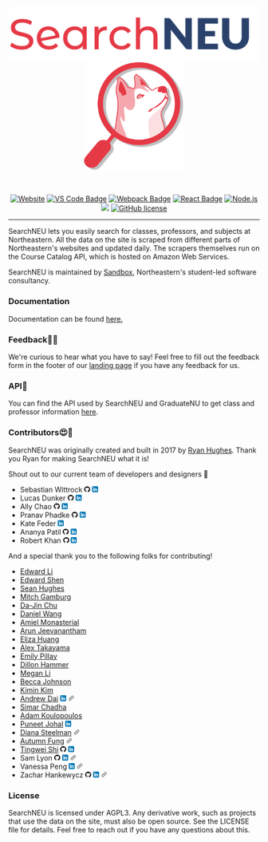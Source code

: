 <br/>
<p align="center">
  <a href="https://searchneu.com/">
    <img alt="logo" src="./public/search-logo-red.png" width="700"/>
  </a>
  <img alt="husky" src="./public/husky-red.png" width="200"/>
</p>
<br/>
<p align="center">
  <a href="https://searchneu.com"><img src="https://img.shields.io/website/https/searchneu.com.svg" alt="Website"></a> <a href="https://code.visualstudio.com/"><img src="https://badges.aleen42.com/src/visual_studio.svg" alt="VS Code Badge"></a> <a href="https://webpack.js.org/"><img src="https://cdn.rawgit.com/aleen42/badges/master/src/webpack.svg" alt="Webpack Badge"></a> <a href="https://reactjs.org/"><img src="https://cdn.rawgit.com/aleen42/badges/master/src/react.svg" alt="React Badge"></a>  <a href="https://nodejs.org/en/"><img src="https://cdn.rawgit.com/aleen42/badges/master/src/node.svg" alt="Node.js"></a> <a href="https://www.docker.com/"><img src="https://badges.aleen42.com/src/docker.svg"></a> <a href="https://github.com/sandboxnu/searchneu/blob/master/LICENSE"><img src="https://img.shields.io/badge/license-AGPLv3-blue.svg" alt="GitHub license"></a>
</p>

---

SearchNEU lets you easily search for classes, professors, and subjects at Northeastern. All the data on the site is scraped from different parts of Northeastern's websites and updated daily. The scrapers themselves run on the Course Catalog API, which is hosted on Amazon Web Services.

SearchNEU is maintained by [Sandbox](https://www.sandboxnu.com/), Northeastern's student-led software consultancy.

### Documentation

Documentation can be found [here.](https://sandboxnu.github.io/searchneu)

### Feedback📝🤔

We're curious to hear what you have to say! Feel free to fill out the feedback form in the footer of our [landing page]("https://searchneu.com/NEU") if you have any feedback for us.

### API🔌

You can find the API used by SearchNEU and GraduateNU to get class and professor information [here](https://github.com/sandboxnu/course-catalog-api).

### Contributors😍🎉

SearchNEU was originally created and built in 2017 by [Ryan Hughes](https://github.com/ryanhugh). Thank you Ryan for making SearchNEU what it is!

Shout out to our current team of developers and designers 💖

- Sebastian Wittrock <a href="https://github.com/sebwittr"><img src="./public/images/github.png" alt="Github" width="12px"></a> <a href="https://www.linkedin.com/in/sebastian-wittrock/"><img src="./public/images/linkedin.png" alt="LinkedIn" width="12px"></a>
- Lucas Dunker <a href="https://github.com/Lucas-Dunker"><img src="./public/images/github.png" alt="Github" width="12px"></a> <a href="https://www.linkedin.com/in/lucasdunker/"><img src="./public/images/linkedin.png" alt="LinkedIn" width="12px"></a>
- Ally Chao <a href="https://github.com/allychao"><img src="./public/images/github.png" alt="Github" width="12px"></a> <a href="https://www.linkedin.com/in/ally-chao/"><img src="./public/images/linkedin.png" alt="LinkedIn" width="12px"></a>
- Pranav Phadke <a href="https://github.com/pranavphadke1"><img src="./public/images/github.png" alt="Github" width="12px"></a> <a href="https://www.linkedin.com/in/pranav-phadke/"><img src="./public/images/linkedin.png" alt="LinkedIn" width="12px"></a>
- Kate Feder <a href="https://www.linkedin.com/in/kate-feder/"><img src="./public/images/linkedin.png" alt="LinkedIn" width="12px"></a>
- Ananya Patil <a href="https://github.com/ananyaspatil"><img src="./public/images/github.png" alt="Github" width="12px"></a> <a href="https://www.linkedin.com/in/ananya-patil-740351205/"><img src="./public/images/linkedin.png" alt="LinkedIn" width="12px"></a>
- Robert Khan <a href="https://github.com/robertkkan2"><img src="./public/images/github.png" alt="Github" width="12px"></a> <a href="https://www.linkedin.com/in/robertkkan/"><img src="./public/images/linkedin.png" alt="LinkedIn" width="12px"></a>

And a special thank you to the following folks for contributing!

- [Edward Li](https://github.com/NEUDitao)
- [Edward Shen](https://github.com/edward-shen)
- [Sean Hughes](https://github.com/seanhugh)
- [Mitch Gamburg](https://github.com/gamburgm)
- [Da-Jin Chu](https://github.com/dajinchu)
- [Daniel Wang](https://github.com/zefwang)
- [Amiel Monasterial](https://github.com/amielmon)
- [Arun Jeevanantham](https://github.com/ArunJ98)
- [Eliza Huang](https://github.com/lizzij)
- [Alex Takayama](https://github.com/bugsalexander)
- [Emily Pillay](https://github.com/epillay)
- [Dillon Hammer](https://github.com/dillonhammer)
- [Megan Li](https://github.com/megandouli)
- [Becca Johnson](https://github.com/beccajohnson17)
- [Kimin Kim](https://github.com/kiminkim724)
- [Andrew Dai](https://github.com/andrewydai) <a href="https://www.linkedin.com/in/andrewydai/"><img src="./public/images/linkedin.png" alt="LinkedIn" width="12px"></a> <a href="https://andrewdai.com/"><img src="./public/images/link.png" alt="Website" width="12px"></a>
- [Simar Chadha](https://github.com/SimChadha)
- [Adam Koulopoulos](https://github.com/koulopoulos)
- [Puneet Johal](https://github.com/puneetjohal) <a href="https://www.linkedin.com/in/puneetjohal/"><img src="./public/images/linkedin.png" alt="LinkedIn" width="12px"></a>
- [Diana Steelman](https://www.linkedin.com/in/dianasteelman/) <a href="https://www.dianasteelman.com/"><img src="./public/images/link.png" alt="Website" width="12px"></a>
- [Autumn Fung](https://www.linkedin.com/in/autumnfung/) <a href="https://autumnfung1.wixsite.com/fungsphotos"><img src="./public/images/link.png" alt="Website" width="12px"></a>
- [Tingwei Shi](https://www.linkedin.com/in/tingwei-shi/) <a href="https://github.com/tiingweii-shii"><img src="./public/images/github.png" alt="Github" width="12px"></a> <a href="https://www.linkedin.com/in/tingwei-shi/"><img src="./public/images/linkedin.png" alt="LinkedIn" width="12px"></a>
- Sam Lyon <a href="https://github.com/soulwa"><img src="./public/images/github.png" alt="Github" width="12px"></a> <a href="https://www.linkedin.com/in/samclyon/"><img src="./public/images/linkedin.png" alt="LinkedIn" width="12px"></a> <a href="https://soulware.us/"><img src="./public/images/link.png" alt="Website" width="12px"></a>
- Vanessa Peng <a href="https://www.linkedin.com/in/vanessa-peng"><img src="./public/images/linkedin.png" alt="LinkedIn" width="12px"></a> <a href="https://vanessapeng.com"><img src="./public/images/link.png" alt="Website" width="12px"></a>
- Zachar Hankewycz <a href="https://github.com/hankewyczz"><img src="./public/images/github.png" alt="Github" width="12px"></a> <a href="https://www.linkedin.com/in/hankewycz-z/"><img src="./public/images/linkedin.png" alt="LinkedIn" width="12px"></a> <a href="https://zacharhankewycz.com/"><img src="./public/images/link.png" alt="Website" width="12px"></a>

### License

SearchNEU is licensed under AGPL3. Any derivative work, such as projects that use the data on the site, must also be open source. See the LICENSE file for details. Feel free to reach out if you have any questions about this.
